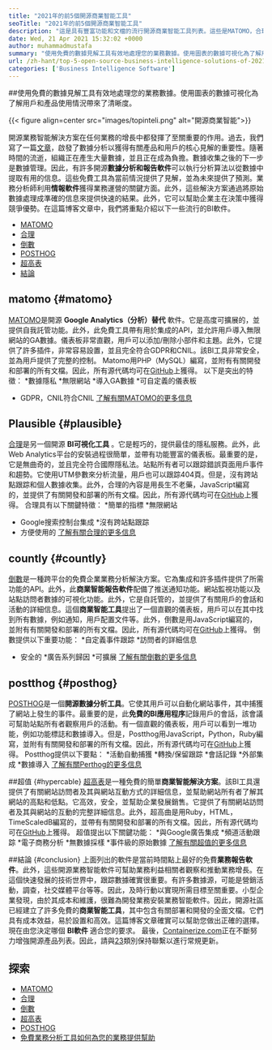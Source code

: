 ```yaml
---
title: "2021年的前5個開源商業智能工具" 
seoTitle: "2021年的前5個開源商業智能工具" 
description: "這是具有豐富功能和文檔的流行開源商業智能工具列表。這些是MATOMO，合理的，倒數等。" 
date: Wed, 21 Apr 2021 15:32:02 +0000
author: muhammadmustafa
summary: "使用免費的數據見解工具有效地處理您的業務數據。使用圖表的數據可視化為了解用戶和產品使用情況帶來了清晰度。" 
url: /zh-hant/top-5-open-source-business-intelligence-solutions-of-2021/
categories: ['Business Intelligence Software']
---
```


##使用免費的數據見解工具有效地處理您的業務數據。使用圖表的數據可視化為了解用戶和產品使用情況帶來了清晰度。

{{< figure align=center src="images/topinteli.png" alt="開源商業智能">}}

開源業務智能解決方案在任何業務的增長中都發揮了至關重要的作用。過去，我們寫了一篇[文章][1]，啟發了數據分析以獲得有關產品和用戶的核心見解的重要性。隨著時間的流逝，組織正在產生大量數據，並且正在成為負擔。數據收集之後的下一步是數據管理。因此，有許多開源**數據分析和報告軟件**可以執行分析算法以從數據中提取有用的信息。這些免費工具為當前情況提供了見解，並為未來提供了預測。業務分析師利用**情報軟件**獲得業務運營的關鍵方面。此外，這些解決方案通過將原始數據處理成準確的信息來提供快速的結果。此外，它可以幫助企業主在決策中獲得競爭優勢。在這篇博客文章中，我們將重點介紹以下一些流行的BI軟件。
  * [MATOMO][2]
  * [合理][3]
  * [倒數][4]
  * [POSTHOG][5]
  * [超高表][6]
  * [結論][7]

## matomo   {#matomo}
[MATOMO][8]是開源 **Google Analytics（分析）替代** 軟件。它是高度可擴展的，並提供自我託管功能。此外，此免費工具帶有用於集成的API，並允許用戶導入無限網站的GA數據。儀表板非常直觀，用戶可以添加/刪除小部件和主題。此外，它提供了許多插件，非常容易設置，並且完全符合GDPR和CNIL。該BI工具非常安全，並為用戶提供了完整的控制。 Matomo用PHP（MySQL）編寫，並附有有關開發和部署的所有文檔。因此，所有源代碼均可在[GitHub][9]上獲得。
以下是突出的特徵：
  *數據隱私
  *無限網站
  *導入GA數據
  *可自定義的儀表板
  * GDPR，CNIL符合CNIL
[了解有關MATOMO的更多信息][10]

## Plausible   {#plausible}
[合理][11]是另一個開源 **BI可視化工具** 。它是輕巧的，提供最佳的隱私服務。此外，此Web Analytics平台的安裝過程很簡單，並帶有功能豐富的儀表板。最重要的是，它是無曲奇的，並且完全符合國際隱私法。站點所有者可以跟踪錯誤頁面用戶事件和趨勢。它使用UTM參數來分析流量，用戶也可以跟踪404頁。但是，沒有跨站點跟踪和個人數據收集。此外，合理的內容是用長生不老藥，JavaScript編寫的，並提供了有關開發和部署的所有文檔。因此，所有源代碼均可在[GitHub][12]上獲得。
合理具有以下關鍵特徵：
  *簡單的指標
  *無限網站
  * Google搜索控制台集成
  *沒有跨站點跟踪
  * 方便使用的
[了解有關合理的更多信息][13]

## countly   {#countly}
[倒數][14]是一種跨平台的免費企業業務分析解決方案。它為集成和許多插件提供了所需功能的API。此外，此**商業智能報告軟件**配備了推送通知功能。網站監視功能以及站點訪問者數據的可視化功能。此外，它是自託管的，並提供了有關用戶的會話和活動的詳細信息。這個**商業智能工具**提出了一個直觀的儀表板，用戶可以在其中找到所有數據，例如通知，用戶配置文件等。此外，倒數是用JavaScript編寫的，並附有有關開發和部署的所有文檔。因此，所有源代碼均可在[GitHub][15]上獲得。
倒數提供以下重要功能：
  *自定義事件跟踪
  *訪問者的詳細信息
  * 安全的
  *廣告系列歸因
  *可擴展
[了解有關倒數的更多信息][16]

## postthog   {#posthog}
[POSTHOG][17]是一個**開源數據分析工具**。它使其用戶可以自動化網站事件，其中捕獲了網站上發生的事件。最重要的是，此**免費的BI應用程序**記錄用戶的會話，該會議可幫助站點所有者觀察用戶的活動。有一個直觀的儀表板，用戶可以看到一堆功能，例如功能標誌和數據導入。但是，Postthog用JavaScript，Python，Ruby編寫，並附有有關開發和部署的所有文檔。因此，所有源代碼均可在[GitHub][18]上獲得。
Postthog提供以下要點：
  *活動自動捕獲
  *轉換/保留跟踪
  *會話記錄
  *外部集成
  *數據導入
[了解有關Perthog的更多信息][19]

##超值 {#hypercable}
[超高表][20]是一種免費的簡單**商業智能解決方案**。該BI工具還提供了有關網站訪問者及其與網站互動方式的詳細信息，並幫助網站所有者了解其網站的高點和低點。它高效，安全，並幫助企業發展銷售。它提供了有關網站訪問者及其與網站的互動的完整詳細信息。此外，超高曲是用Ruby，HTML，TimeScaledB編寫的，並帶有有關開發和部署的所有文檔。因此，所有源代碼均可在[GitHub][21]上獲得。
超值提出以下關鍵功能：
  *與Google廣告集成
  *頻道活動跟踪
  *電子商務分析
  *無數據採樣
  *事件級的原始數據
[了解有關超值的更多信息][20]

##結論 {#conclusion}
上面列出的軟件是當前時間點上最好的免費**業務報告軟件**。此外，這些開源業務智能軟件可幫助業務利益相關者觀察和推動業務增長。在這個快速發展的技術世界中，跟踪數據確實很重要。有許多數據源，可能是營銷活動，調查，社交媒體平台等等。因此，及時行動以實現所需目標至關重要。小型企業發現，由於其成本和維護，很難為開發業務安裝業務智能軟件。因此，開源社區已經建立了許多免費的**商業智能工具**，其中包含有關部署和開發的全面文檔。它們具有成本效益，易於設置和高效。這篇博客文章確實可以幫助您做出正確的選擇。現在由您決定哪個 **BI軟件** 適合您的要求。
最後，[Containerize.com][22]正在不斷努力增強開源產品列表。因此，請與[23]類別保持聯繫以進行常規更新。

## 探索
  * [MATOMO][8]
  * [合理][11]
  * [倒數][14]
  * [超高表][20]
  * [POSTHOG][17]
  * [免費業務分析工具如何為您的業務提供幫助][24]

  
[1]: https://blog.containerize.com/category/business-intelligence-software/
[2]: #Matomo
[3]: #Plausible
[4]: #Countly
[5]: #Posthog
[6]: #HyperCable
[7]: #Conclusion
[8]: https://products.containerize.com/business-intelligence/matomo
[9]: https://github.com/matomo-org/matomo
[10]: https://matomo.org/
[11]: https://products.containerize.com/business-intelligence/plausible
[12]: https://github.com/plausible/analytics
[13]: https://plausible.io/
[14]: https://products.containerize.com/business-intelligence/countly
[15]: https://github.com/countly/countly-server
[16]: https://count.ly/
[17]: https://products.containerize.com/business-intelligence/posthog
[18]: https://github.com/PostHog/posthog
[19]: https://posthog.com/
[20]: https://products.containerize.com/business-intelligence/hypercable
[21]: https://github.com/HyperCable/hypercable
[22]: https://www.containerize.com/
[23]: https://products.containerize.com/business-intelligence/
[24]: https://blog.containerize.com/2021/03/12/how-free-business-analytics-tools-assist-your-business/
